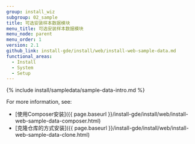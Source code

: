 ```yaml
---
group: install_wiz
subgroup: 02_sample
title: 可选安装样本数据模块
menu_title: 可选安装样本数据模块
menu_node: parent
menu_order: 1
version: 2.1
github_link: install-gde/install/web/install-web-sample-data.md
functional_areas:
  - Install
  - System
  - Setup
---
```


{% include install/sampledata/sample-data-intro.md %}

For more information, see:

*	[使用Composer安装]({{ page.baseurl }}/install-gde/install/web/install-web-sample-data-composer.html)
*	[克隆仓库的方式安装]({{ page.baseurl }}/install-gde/install/web/install-web-sample-data-clone.html)
